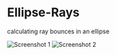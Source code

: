 # Ellipse-Rays
calculating ray bounces in an ellipse


![Screenshot 1](https://user-images.githubusercontent.com/96989053/228551589-ac81f0fd-cefb-4d11-af1c-3363b8d7fb07.png)
![Screenshot 2](https://user-images.githubusercontent.com/96989053/228551606-eaf50d03-2107-4aba-9355-8b51d39ffc6a.png)
